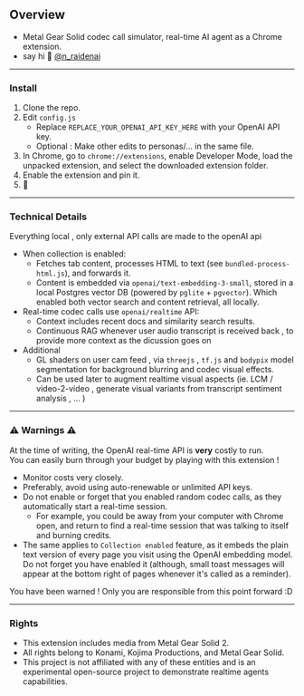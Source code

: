 ## Overview

- Metal Gear Solid codec call simulator, real-time AI agent as a Chrome extension.
- say hi 👋 [@n_raidenai](https://x.com/n_raidenai)

---

### Install

1. Clone the repo.
2. Edit `config.js`
   - Replace `REPLACE_YOUR_OPENAI_API_KEY_HERE` with your OpenAI API key.
   - Optional : Make other edits to personas/... in the same file.
3. In Chrome, go to `chrome://extensions`, enable Developer Mode, load the unpacked extension, and select the downloaded extension folder.
4. Enable the extension and pin it.
5. 🎉

---

### Technical Details

Everything local , only external API calls are made to the openAI api

- When collection is enabled:
  - Fetches tab content, processes HTML to text (see `bundled-process-html.js`), and forwards it.
  - Content is embedded via `openai/text-embedding-3-small`, stored in a local Postgres vector DB (powered by `pglite` + `pgvector`). Which enabled both vector search and content retrieval, all locally.
- Real-time codec calls use `openai/realtime` API:
  - Context includes recent docs and similarity search results.
  - Continuous RAG whenever user audio transcript is received back , to provide more context as the dicussion goes on
- Additional
  - GL shaders on user cam feed , via `threejs` , `tf.js` and `bodypix` model segmentation for background blurring and codec visual effects.
  - Can be used later to augment realtime visual aspects (ie. LCM / video-2-video , generate visual variants from transcript sentiment analysis , ... )

---

### ⚠️ Warnings ⚠️

At the time of writing, the OpenAI real-time API is **very** costly to run.  
You can easily burn through your budget by playing with this extension !

- Monitor costs very closely.
- Preferably, avoid using auto-renewable or unlimited API keys.
- Do not enable or forget that you enabled random codec calls, as they automatically start a real-time session.  
  - For example, you could be away from your computer with Chrome open, and return to find a real-time session that was talking to itself and burning credits.
- The same applies to `Collection enabled` feature, as it embeds the plain text version of every page you visit using the OpenAI embedding model. Do not forget you have enabled it (although, small toast messages will appear at the bottom right of pages whenever it's called as a reminder).

You have been warned ! Only you are responsible from this point forward :D

---

### Rights

- This extension includes media from Metal Gear Solid 2.  
- All rights belong to Konami, Kojima Productions, and Metal Gear Solid.
- This project is not affiliated with any of these entities and is an experimental open-source project to demonstrate realtime agents capabilities.
